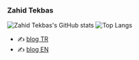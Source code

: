 
### Zahid Tekbas
![Zahid Tekbas's GitHub stats](https://github-readme-stats.vercel.app/api?username=zahidtekbas&count_private=true&show_icons=true)
![Top Langs](https://github-readme-stats.vercel.app/api/top-langs/?username=zahidtekbas&layout=compact&count_private=true)

<!-- - 🔭 Full-time **Flutter** developer. -->
<!-- - 📋 Love computer and guitar. -->
<!-- - 🏠 Mostly code in Dart. -->
- ✍️ [blog TR](https://zahidtekbas.com.tr)
- ✍️ [blog EN](https://zahidtekbas.com)

<!--
**ZahidTekbas/ZahidTekbas** is a ✨ _special_ ✨ repository because its `README.md` (this file) appears on your GitHub profile.

Here are some ideas to get you started:

- 🔭 I’m currently working on ...
- 🌱 I’m currently learning ...
- 👯 I’m looking to collaborate on ...
- 🤔 I’m looking for help with ...
- 💬 Ask me about ...
- 📫 How to reach me: ...
- 😄 Pronouns: ...
- ⚡ Fun fact: ...
-->
